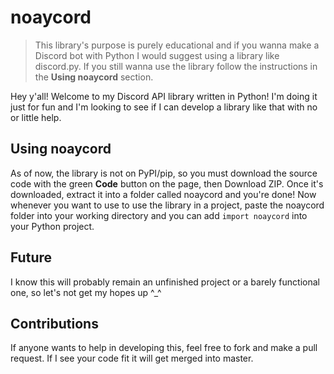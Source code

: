 # noaycord

> This library's purpose is purely educational and if you wanna make a Discord bot with Python I would suggest using a library like discord.py. If you still wanna use the library follow the instructions in the **Using noaycord** section.

Hey y'all! Welcome to my Discord API library written in Python! I'm doing it just for fun and I'm looking to see if I can develop a library like that with no or little help.

## Using noaycord

As of now, the library is not on PyPI/pip, so you must download the source code with the green **Code** button on the page, then Download ZIP. Once it's downloaded, extract it into a folder called noaycord and you're done! Now whenever you want to use to use the library in a project, paste the noaycord folder into your working directory and you can add `import noaycord` into your Python project.

## Future

I know this will probably remain an unfinished project or a barely functional one, so let's not get my hopes up ^_^

## Contributions

If anyone wants to help in developing this, feel free to fork and make a pull request. If I see your code fit it will get merged into master.